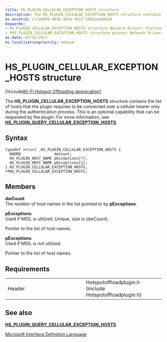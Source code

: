 ```yaml
---
title: HS_PLUGIN_CELLULAR_EXCEPTION_HOSTS structure
description: The HS_PLUGIN_CELLULAR_EXCEPTION_HOSTS structure contains the list of hosts that the plugin requires to be connected over a cellular bearer only during the authentication process.
ms.assetid: cc7ad05b-d03b-463a-9d22-1982aee882e8
keywords: 
- HS_PLUGIN_CELLULAR_EXCEPTION_HOSTS structure Network Drivers Starting with Windows Vista
- PHS_PLUGIN_CELLULAR_EXCEPTION_HOSTS structure pointer Network Drivers Starting with Windows Vista
ms.date: 07/31/2017
ms.localizationpriority: medium
---
```


# HS\_PLUGIN\_CELLULAR\_EXCEPTION\_HOSTS structure

[!include[Wi-Fi Hotspot Offloading deprecation](wi-fi-hotspot-offloading-deprecation.md)]


The **HS\_PLUGIN\_CELLULAR\_EXCEPTION\_HOSTS** structure contains the list of hosts that the plugin requires to be connected over a cellular bearer only during the authentication process. This is an optional capability that can be requested by the plugin. For more information, see [**HS\_PLUGIN\_QUERY\_CELLULAR\_EXCEPTION\_HOSTS**](hs-plugin-query-cellular-exception-hosts.md).

Syntax
------

```ManagedCPlusPlus
typedef struct _HS_PLUGIN_CELLULAR_EXCEPTION_HOSTS {
  DWORD               dwCount;
  HS_PLUGIN_HOST_NAME pExceptions[*];
  HS_PLUGIN_HOST_NAME pExceptions[1];
} HS_PLUGIN_CELLULAR_EXCEPTION_HOSTS, *PHS_PLUGIN_CELLULAR_EXCEPTION_HOSTS;
```

Members
-------

**dwCount**  
The number of host names in the list pointed to by **pExceptions**.

**pExceptions**  
Used if MIDL is utilized. Unique, size is (dwCount).

Pointer to the list of host names.

**pExceptions**  
Used if MIDL is not utilized.

Pointer to the list of host names.

Requirements
------------

<table>
<colgroup>
<col width="50%" />
<col width="50%" />
</colgroup>
<tbody>
<tr class="odd">
<td><p>Header</p></td>
<td>Hotspotoffloadplugin.h (include Hotspotoffloadplugin.h)</td>
</tr>
</tbody>
</table>

## See also


[**HS\_PLUGIN\_QUERY\_CELLULAR\_EXCEPTION\_HOSTS**](hs-plugin-query-cellular-exception-hosts.md)

[Microsoft Interface Definition Language](https://msdn.microsoft.com//library/windows/desktop/aa367091)

 

 




